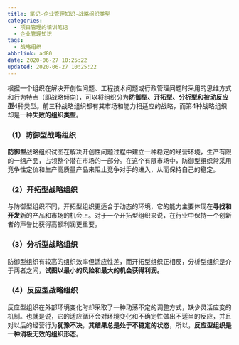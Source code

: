 ```yaml
---
title: 笔记-企业管理知识-战略组织类型
categories:
  - 项目管理的培训笔记
  - 企业管理知识
tags:
  - 战略组织
abbrlink: ad80
date: 2020-06-27 10:25:22
updated: 2020-06-27 10:25:22
---
```



根据一个组织在解决开创性问题、工程技术问题或行政管理问题时采用的思维方式和行为特点（即战略倾向），可以将组织分为**防御型、开拓型、分析型和被动反应型**4种类型。前三种战略组织都有其市场和能力相适应的战略，而第4种战略组织却是一种**失败的组织类型**。
<!-- more -->

### （1）防御型战略组织

**防御型**战略组织试图在解决开创性问题过程中建立一种稳定的经营环境，生产有限的一组产品，占领整个潜在市场的一部分。在这个有限市场中，防御型组织常采用竞争性定价和生产高质量产品来阻止竞争对手的进入，从而保持自己的稳定。

### （2）开拓型战略组织

与防御型组织不同，开拓型组织更适合于动态的环境，它的能力主要体现在**寻找和开发**新的产品和市场的机会上。对于一个开拓型组织来说，在行业中保持一个创新者的声誉比获得高额利润更重要。

### （3）分析型战略组织

防御型组织有较高的组织效率但适应性差，而开拓型组织正相反，分析型组织是介于两者之间，**试图以最小的风险和最大的机会获得利润。**

### （4）反应型战略组织

反应型组织在外部环境变化时却采取了一种动荡不定的调整方式，缺少灵活应变的机制。也就是说，它的适应循环会对环境变化和不确定性做出不适当的反应，并且对以后的经营行为**犹豫不决**，**其结果总是处于不稳定的状态**，所以，**反应型组织是一种消极无效的组织形态**。
